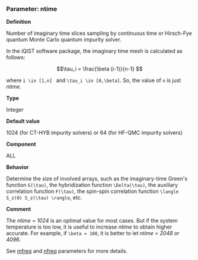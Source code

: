 ### Parameter: ntime

**Definition**

Number of imaginary time slices sampling by continuous time or Hirsch-Fye quantum Monte Carlo quantum impurity solver.

In the iQIST software package, the imaginary time mesh is calculated as follows:

```math
\tau_i = \frac{\beta (i-1)}{n-1} 
```

where ``i \in [1,n] `` and ``\tau_i \in [0,\beta]``. So, the value of ``n`` is just *ntime*.

**Type**

Integer

**Default value**

1024 (for CT-HYB impurity solvers) or 64 (for HF-QMC impurity solvers) 

**Component**

ALL

**Behavior**

Determine the size of involved arrays, such as the imaginary-time Green's function ``G(\tau)``, the hybridization function ``\Delta(\tau)``, the auxiliary correlation function ``F(\tau)``, the spin-spin correlation function ``\langle S_z(0) S_z(\tau) \rangle``, etc.

**Comment**

The *ntime = 1024* is an optimal value for most cases. But if the system temperature is too low, it is useful to increase *ntime* to obtain higher accurate. For example, if ``\beta = 100``, it is better to let *ntime = 2048 or 4096*.

See [mfreq](p_mfreq.md) and [nfreq](p_nfreq.md) parameters for more details.